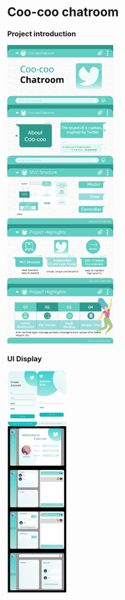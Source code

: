 # Coo-coo chatroom

### Project introduction

<img src="img/project introduction.png" alt="project introduction" style="zoom:67%;" />

### UI Display

<img src="img/UI display.png" alt="UI display" style="zoom: 50%;" />



